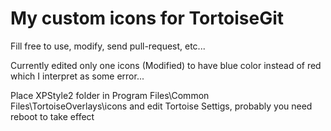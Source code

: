 My custom icons for TortoiseGit
===============================

Fill free to use, modify, send pull-request, etc...

Currently edited only one icons (Modified) to have blue color instead of red
which I interpret as some error...

Place XPStyle2 folder in Program Files\Common Files\TortoiseOverlays\icons
and edit Tortoise Settigs, probably you need reboot to take effect
